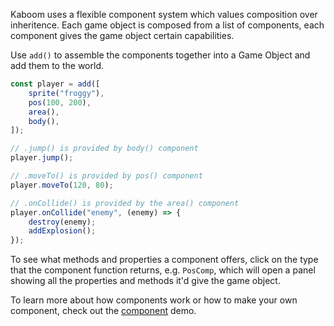 Kaboom uses a flexible component system which values composition over inheritence. Each game object is composed from a list of components, each component gives the game object certain capabilities.

Use `add()` to assemble the components together into a Game Object and add them to the world.

```js
const player = add([
    sprite("froggy"),
    pos(100, 200),
    area(),
    body(),
]);

// .jump() is provided by body() component
player.jump();

// .moveTo() is provided by pos() component
player.moveTo(120, 80);

// .onCollide() is provided by the area() component
player.onCollide("enemy", (enemy) => {
    destroy(enemy);
    addExplosion();
});
```

To see what methods and properties a component offers, click on the type that the component function returns, e.g. `PosComp`, which will open a panel showing all the properties and methods it'd give the game object.

To learn more about how components work or how to make your own component, check out the [component](/play?demo=component) demo.
